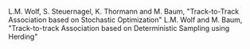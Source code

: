 
L.M. Wolf, S. Steuernagel, K. Thormann and M. Baum, "Track-to-Track Association based on Stochastic Optimization" 
L.M. Wolf and M. Baum, "Track-to-track Association based on Deterministic Sampling using Herding"
